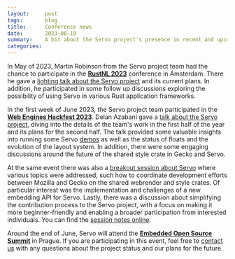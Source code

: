 ```yaml
---
layout:     post
tags:       blog
title:      Conference news
date:       2023-06-19
summary:    A bit about the Servo project's presence in recent and upcoming events
categories:
---
```


In May of 2023, Martin Robinson from the Servo project team had the chance to participate in the [**RustNL 2023**](https://2023.rustnl.org/) conference in Amsterdam. There he gave a [lighting talk about the Servo project](https://www.youtube.com/watch?v=IdHvHoAO5oo) and its current plans. In addition, he participated in some follow up discussions exploring the possibility of using Servo in various Rust application frameworks.

In the first week of June 2023, the Servo project team participated in the [**Web Engines Hackfest 2023**](https://webengineshackfest.org/2023/). Delan Azabani gave a [talk about the Servo project](https://www.youtube.com/watch?v=pfk8s5OD99A), diving into the details of the team's work in the first half of the year and its plans for the second half. The talk provided some valuable insights into running some Servo [demos](https://demo.servo.org/) as well as the status of floats and the evolution of the layout system. In addition, there were some engaging discussions around the future of the shared style crate in Gecko and Servo.

At the same event there was also a [breakout session about Servo](https://github.com/Igalia/webengineshackfest/issues/16) where various topics were addressed, such how to coordinate development efforts between Mozilla and Gecko on the shared webrender and style crates. Of particular interest was the implementation and challenges of a new embedding API for Servo. Lastly, there was a discussion about simplifying the contribution process to the Servo project, with a focus on making it more beginner-friendly and enabling a broader participation from interested individuals. You can find the [session notes online](https://github.com/Igalia/webengineshackfest/wiki/2023-Servo).

Around the end of  June, Servo will attend the [**Embedded Open Source Summit**](https://events.linuxfoundation.org/embedded-open-source-summit/) in Prague. If you are participating in this event, feel free to [contact us](mailto:info@servo.org) with any questions about the project status and our plans for the future.

